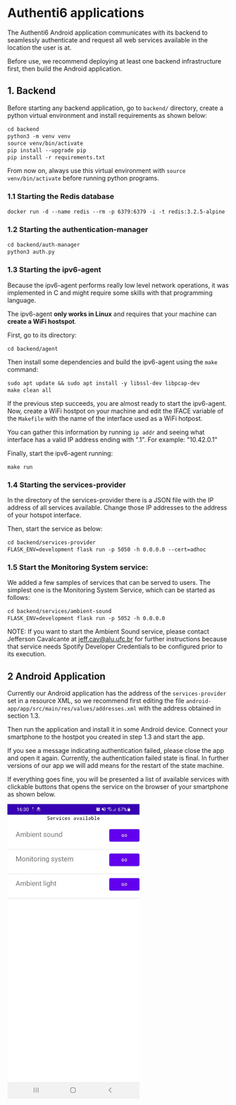 # Authenti6 applications

The Authenti6 Android application communicates with its backend to seamlessly authenticate and request
all web services available in the location the user is at.

Before use, we recommend deploying at least one backend infrastructure first, then build the Android application.

## 1. Backend

Before starting any backend application, go to `backend/` directory, create a python virtual environment 
and install requirements as shown below:

```
cd backend
python3 -m venv venv
source venv/bin/activate
pip install --upgrade pip
pip install -r requirements.txt
```

From now on, always use this virtual environment with `source venv/bin/activate` before running python programs.

### 1.1 Starting the Redis database

```
docker run -d --name redis --rm -p 6379:6379 -i -t redis:3.2.5-alpine
```

### 1.2 Starting the authentication-manager

```
cd backend/auth-manager
python3 auth.py
```

### 1.3 Starting the ipv6-agent

Because the ipv6-agent performs really low level network operations, it was implemented
in C and might require some skills with that programming language. 

The ipv6-agent **only works in Linux** and requires that your machine can **create a WiFi hostspot**.

First, go to its directory:

```
cd backend/agent
```

Then install some dependencies and build the ipv6-agent using the `make` command:

```
sudo apt update && sudo apt install -y libssl-dev libpcap-dev
make clean all
```

If the previous step succeeds, you are almost ready to start the ipv6-agent.
Now, create a WiFi hostpot on your machine and edit the IFACE variable of the `Makefile` with the name of 
the interface used as a WiFi hotpost.

You can gather this information by running `ip addr` and seeing what interface has a valid IP address ending with ".1".
For example: "10.42.0.1"

Finally, start the ipv6-agent running:

```
make run
```


### 1.4 Starting the services-provider

In the directory of the services-provider there is a JSON file with the IP
address of all services available. Change those IP addresses to the address of
your hotspot interface.

Then, start the service as below:

```
cd backend/services-provider
FLASK_ENV=development flask run -p 5050 -h 0.0.0.0 --cert=adhoc
```

### 1.5 Start the Monitoring System service:
We added a few samples of services that can be served to users. The simplest one is the
Monitoring System Service, which can be started as follows:

```
cd backend/services/ambient-sound
FLASK_ENV=development flask run -p 5052 -h 0.0.0.0
```

NOTE: If you want to start the Ambient Sound service, please contact Jefferson Cavalcante
at jeff.cav@alu.ufc.br for further instructions because that service needs Spotify Developer 
Credentials to be configured prior to its execution.

## 2 Android Application

Currently our Android application has the address of the `services-provider` set in a resource XML, so 
we recommend first editing the file `android-app/app/src/main/res/values/addresses.xml` with the address obtained
in section 1.3.

Then run the application and install it in some Android device.
Connect your smartphone to the hostpot you created in step 1.3 and start the app.

If you see a message indicating authentication failed, please close the app and open it again. Currently,
the authentication failed state is final. In further versions of our app we will add means for the restart
of the state machine.

If everything goes fine, you will be presented a list of available services with clickable buttons that opens the service
on the browser of your smartphone as shown below.

<img src="figures/services-list.jpg" width="300" />
